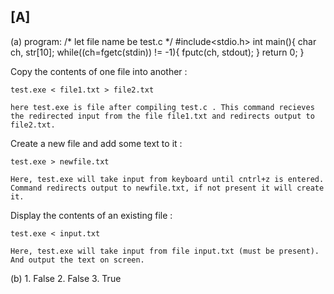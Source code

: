 ## [A]

   (a)
   program:
    /* let file name be test.c */
    #include<stdio.h>
	int main(){
		char ch, str[10];
		while((ch=fgetc(stdin)) != -1){
			fputc(ch, stdout);
		}
		return 0;
	}
	
   Copy the contents of one file into another :
   
    test.exe < file1.txt > file2.txt
	
	here test.exe is file after compiling test.c . This command recieves
	the redirected input from the file file1.txt and redirects output to 
	file2.txt.
	
   Create a new file and add some text to it :
   
    test.exe > newfile.txt
	
	Here, test.exe will take input from keyboard until cntrl+z is entered.
	Command redirects output to newfile.txt, if not present it will create it.
	
   Display the contents of an existing file :
   
    test.exe < input.txt
	
	Here, test.exe will take input from file input.txt (must be present).
	And output the text on screen.
	
   (b)
    1. False
	2. False
	3. True
   
  
    
   
    